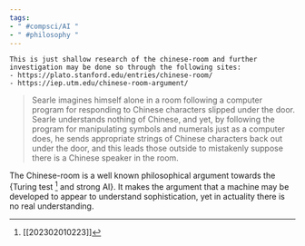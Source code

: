 ```yaml
---
tags:
- " #compsci/AI "
- " #philosophy "
---
```



```ad-note
This is just shallow research of the chinese-room and further investigation may be done so through the following sites:
- https://plato.stanford.edu/entries/chinese-room/
- https://iep.utm.edu/chinese-room-argument/
```

> Searle imagines himself alone in a room following a computer program for responding to Chinese characters slipped under the door. Searle understands nothing of Chinese, and yet, by following the program for manipulating symbols and numerals just as a computer does, he sends appropriate strings of Chinese characters back out under the door, and this leads those outside to mistakenly suppose there is a Chinese speaker in the room.

The Chinese-room is a well known philosophical argument towards the {Turing test [^1] and strong AI}. It makes the argument that a machine may be developed to appear to understand sophistication, yet in actuality there is no real understanding.

[^1]: [[202302010223]]